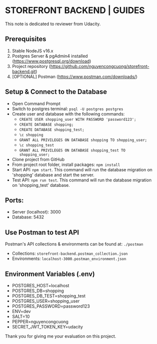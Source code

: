 # STOREFRONT BACKEND | GUIDES
This note is dedicated to reviewer from Udacity.

## Prerequisites
1. Stable NodeJS v16.x
2. Postgres Server & pgAdmin4 installed (https://www.postgresql.org/download)
3. Project repository (https://github.com/nguyencongcuong/storefront-backend.git)
4. [OPTIONAL] Postman (https://www.postman.com/downloads/)

## Setup & Connect to the Database
- Open Command Prompt
- Switch to postgres terminal: `psql -U postgres postgres`
- Create user and database with the following commands:
  - `CREATE USER shopping_user WITH PASSWORD 'password123';`
  - `CREATE DATABASE shopping;`
  - `CREATE DATABASE shopping_test;`
  - `\c shopping`
  - `GRANT ALL PRIVILEGES ON DATABASE shopping TO shopping_user;`
  - `\c shopping_test`
  - `GRANT ALL PRIVILEGES ON DATABASE shopping_test TO shopping_user;`
- Clone project from GitHub
- From project root folder, install packages: `npm install`
- Start API: `npm start`. This command will run the database migration on 'shopping' database and start the server.
- Test API: `npm run test`. This command will run the database migration on 'shopping_test' database.

## Ports: 
- Server (localhost): 3000
- Database: 5432

## Use Postman to test API
Postman's API collections & environments can be found at: `./postman` 
- Collections: `storefront-backend.postman_collection.json`
- Environments: `localhost-3000.postman_environment.json`

## Environment Variables (.env)
- POSTGRES_HOST=localhost
- POSTGRES_DB=shopping
- POSTGRES_DB_TEST=shopping_test
- POSTGRES_USER=shopping_user
- POSTGRES_PASSWORD=password123
- ENV=dev
- SALT=10
- PEPPER=nguyencongcuong
- SECRET_JWT_TOKEN_KEY=udacity

Thank you for giving me your evaluation on this project.
